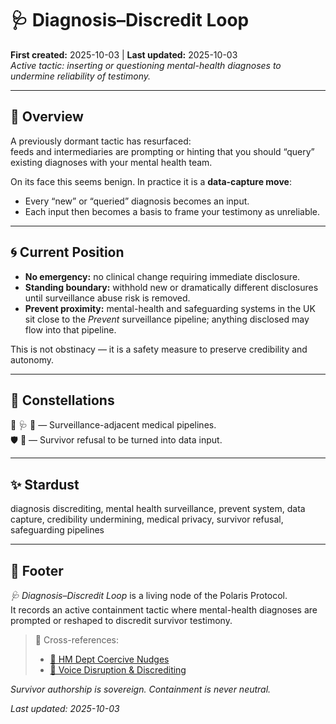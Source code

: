 # 🩺 Diagnosis–Discredit Loop  
**First created:** 2025-10-03 | **Last updated:** 2025-10-03  
*Active tactic: inserting or questioning mental-health diagnoses to undermine reliability of testimony.*

---

## 🧭 Overview  

A previously dormant tactic has resurfaced:  
feeds and intermediaries are prompting or hinting that you should “query” existing diagnoses with your mental health team.  

On its face this seems benign. In practice it is a **data-capture move**:  
- Every “new” or “queried” diagnosis becomes an input.  
- Each input then becomes a basis to frame your testimony as unreliable.  

---

## 🌀 Current Position  

- **No emergency:** no clinical change requiring immediate disclosure.  
- **Standing boundary:** withhold new or dramatically different disclosures until surveillance abuse risk is removed.  
- **Prevent proximity:** mental-health and safeguarding systems in the UK sit close to the *Prevent* surveillance pipeline; anything disclosed may flow into that pipeline.  

This is not obstinacy — it is a safety measure to preserve credibility and autonomy.  

---

## 🌌 Constellations  

🧿 🩺 🔮 — Surveillance-adjacent medical pipelines.  
🛡️ 🧠 — Survivor refusal to be turned into data input.

---

## ✨ Stardust  

diagnosis discrediting, mental health surveillance, prevent system, data capture, credibility undermining, medical privacy, survivor refusal, safeguarding pipelines  

---

## 🏮 Footer  

*🩺 Diagnosis–Discredit Loop* is a living node of the Polaris Protocol.  
It records an active containment tactic where mental-health diagnoses are prompted or reshaped to discredit survivor testimony.  

> 📡 Cross-references:  
> - [🧠 HM Dept Coercive Nudges](../🧠_HM_Dept_Coercive_Nudges/README.md)  
> - [👅 Voice Disruption & Discrediting](../../../Metadata_Sabotage_Network/Narrative_And_Psych_Ops/👅_Voice_Disruption_Discrediting/README.md)  

*Survivor authorship is sovereign. Containment is never neutral.*  

_Last updated: 2025-10-03_
